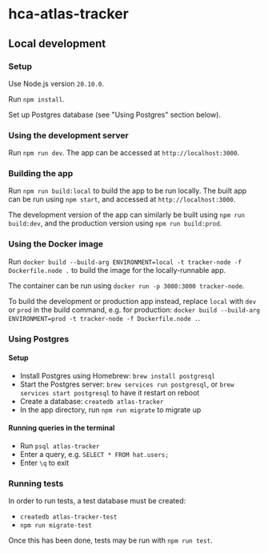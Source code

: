# hca-atlas-tracker

## Local development

### Setup

Use Node.js version `20.10.0`.

Run `npm install`.

Set up Postgres database (see "Using Postgres" section below).

### Using the development server

Run `npm run dev`. The app can be accessed at `http://localhost:3000`.

### Building the app

Run `npm run build:local` to build the app to be run locally. The built app can be run using `npm start`, and accessed at `http://localhost:3000`.

The development version of the app can similarly be built using `npm run build:dev`, and the production version using `npm run build:prod`.

### Using the Docker image

Run `docker build --build-arg ENVIRONMENT=local -t tracker-node -f Dockerfile.node .` to build the image for the locally-runnable app.

The container can be run using `docker run -p 3000:3000 tracker-node`.

To build the development or production app instead, replace `local` with `dev` or `prod` in the build command, e.g. for production: `docker build --build-arg ENVIRONMENT=prod -t tracker-node -f Dockerfile.node .`.

### Using Postgres

#### Setup

- Install Postgres using Homebrew: `brew install postgresql`
- Start the Postgres server: `brew services run postgresql`, or `brew services start postgresql` to have it restart on reboot
- Create a database: `createdb atlas-tracker`
- In the app directory, run `npm run migrate` to migrate up

#### Running queries in the terminal

- Run `psql atlas-tracker`
- Enter a query, e.g. `SELECT * FROM hat.users;`
- Enter `\q` to exit

### Running tests

In order to run tests, a test database must be created:

- `createdb atlas-tracker-test`
- `npm run migrate-test`

Once this has been done, tests may be run with `npm run test`.
